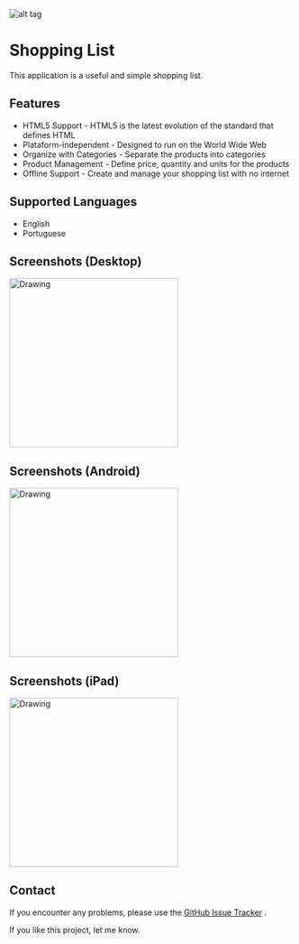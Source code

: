![alt tag](https://raw.githubusercontent.com/thiagodnf/shopping-list/master/img/favicon/android-icon-72x72.png)
# Shopping List
This application is a useful and simple shopping list.

## Features
- HTML5 Support - HTML5 is the latest evolution of the standard that defines HTML
- Plataform-independent - Designed to run on the World Wide Web
- Organize with Categories - Separate the products into categories
- Product Management - Define price, quantity and units for the products
- Offline Support - Create and manage your shopping list with no internet

## Supported Languages
- English
- Portuguese

## Screenshots (Desktop)
<img src="https://raw.githubusercontent.com/thiagodnf/shopping-list/master/img/screenshot-desktop.png" alt="Drawing" height="300"/>

## Screenshots (Android)
<img src="https://raw.githubusercontent.com/thiagodnf/shopping-list/master/img/screenshot-android.png" alt="Drawing" height="300"/>

## Screenshots (iPad)
<img src="https://raw.githubusercontent.com/thiagodnf/shopping-list/master/img/screenshot-ipad.png" alt="Drawing" height="300"/>

## Contact

If you encounter any problems, please use the [GitHub Issue Tracker](https://github.com/thiagodnf/shopping-list/issues) .

If you like this project, let me know.


